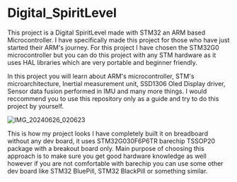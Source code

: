 # Digital_SpiritLevel

This project is a Digital SpiritLevel made with STM32 an ARM based Microcontroller. I have specifically made this project for those who have just started their ARM's journey. For this project I have chosen the STM32G0 microcontroller but you can do this project with any STM hardware as it uses HAL libraries which are very portable and beginner friendly.

In this project you will learn about ARM's microcontroller, STM's microarchitecture, Inertial measurement unit, SSD1306 Oled Display driver, Sensor data fusion performed in IMU and many more things. I would reccommend you to use this repository only as a guide and try to do this project by yourself.


![IMG_20240626_020623](https://github.com/Ganesharyal24894/Digital_SpiritLevel/assets/60917724/1e65e153-ab34-4b26-8f29-20f5332ab720)

This is how my project looks I have completely built it on breadboard without any dev board, it uses STM32G030F6P6TR barechip TSSOP20 package with a breakout board only. Main purpose of choosing this approach is to make sure you get good hardware knowledge as well however if you are not comfortable with barechip you can use some other dev board like STM32 BluePill, STM32 BlackPill or something similar. 
